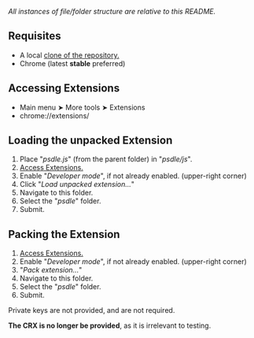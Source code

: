 *All instances of file/folder structure are relative to this README.*

Requisites
----
- A local [clone of the repository.](//github.com/RePod/psdle/archive/master.zip)
- Chrome (latest **stable** preferred)

Accessing Extensions
----
- Main menu ➤ More tools ➤ Extensions
- chrome://extensions/

Loading the unpacked Extension
----
1. Place "*psdle.js*" (from the parent folder) in "*psdle/js*".
2. [Access Extensions.](#accessing-extensions)
3. Enable "*Developer mode*", if not already enabled. (upper-right corner)
4. Click "*Load unpacked extension...*"
5. Navigate to this folder.
6. Select the "*psdle*" folder.
7. Submit.

Packing the Extension
----

1. [Access Extensions.](#accessing-extensions)
2. Enable "*Developer mode*", if not already enabled. (upper-right corner)
3. "*Pack extension...*"
4. Navigate to this folder.
5. Select the "*psdle*" folder.
6. Submit.

Private keys are not provided, and are not required.

**The CRX is no longer be provided**, as it is irrelevant to testing.
